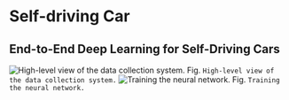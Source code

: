 # Self-driving Car
## End-to-End Deep Learning for Self-Driving Cars

<img src="https://devblogs.nvidia.com/parallelforall/wp-content/uploads/2016/08/data-collection-system.png" alt="High-level view of the data collection system." >
Fig. <code>High-level view of the data collection system.</code>
<img src="https://devblogs.nvidia.com/parallelforall/wp-content/uploads/2016/08/training.png" alt="Training the neural network." >
Fig. <code>Training the neural network.</code>
